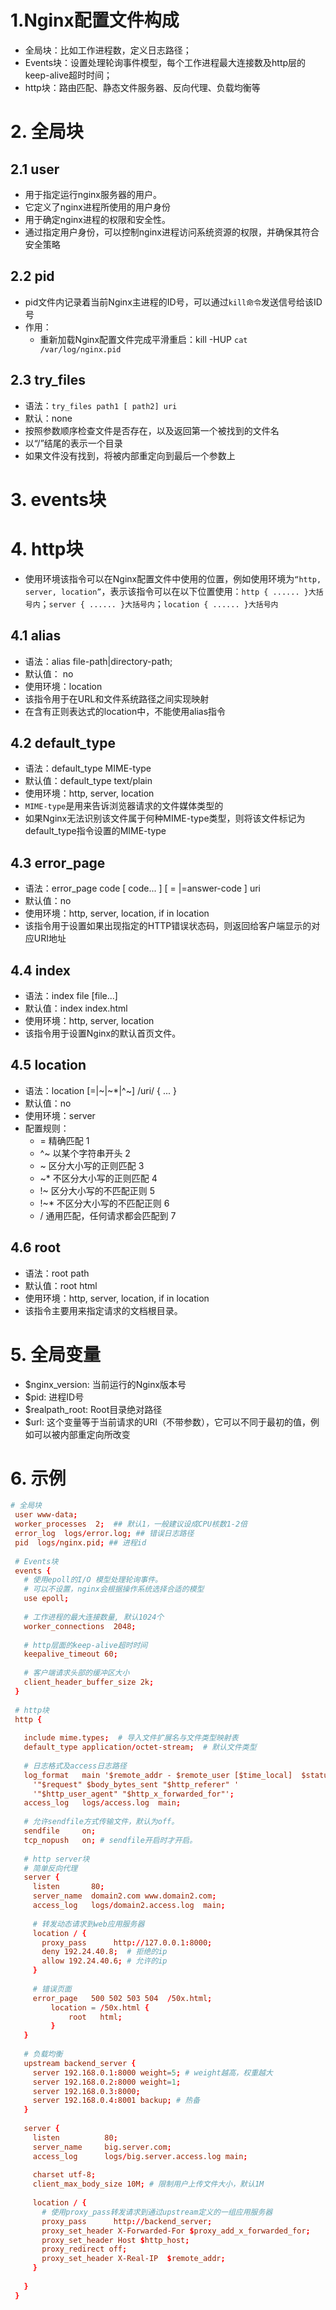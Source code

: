 # 1.Nginx配置文件构成
* 全局块：比如工作进程数，定义日志路径；
* Events块：设置处理轮询事件模型，每个工作进程最大连接数及http层的keep-alive超时时间；
* http块：路由匹配、静态文件服务器、反向代理、负载均衡等

# 2. 全局块
## 2.1 user
* 用于指定运行nginx服务器的用户。
* 它定义了nginx进程所使用的用户身份
* 用于确定nginx进程的权限和安全性。
* 通过指定用户身份，可以控制nginx进程访问系统资源的权限，并确保其符合安全策略
## 2.2 pid
* pid文件内记录着当前Nginx主进程的ID号，可以通过```kill命令```发送信号给该ID号
* 作用：
  * 重新加载Nginx配置文件完成平滑重启：kill -HUP `cat /var/log/nginx.pid`

## 2.3 try_files
* 语法：```try_files path1 [ path2] uri```
* 默认：none
* 按照参数顺序检查文件是否存在，以及返回第一个被找到的文件名
* 以“/”结尾的表示一个目录
* 如果文件没有找到，将被内部重定向到最后一个参数上
# 3. events块

# 4. http块
* 使用环境该指令可以在Nginx配置文件中使用的位置，例如使用环境为```“http, server, location”```，表示该指令可以在以下位置使用：```http { ...... }大括号内```；```server { ...... }大括号内```；```location { ...... }大括号内```
## 4.1 alias
* 语法：alias file-path|directory-path;
* 默认值： no
* 使用环境：location
* 该指令用于在URL和文件系统路径之间实现映射
* 在含有正则表达式的location中，不能使用alias指令
## 4.2 default_type
* 语法：default_type MIME-type
* 默认值：default_type text/plain
* 使用环境：http, server, location
* ```MIME-type```是用来告诉浏览器请求的文件媒体类型的
* 如果Nginx无法识别该文件属于何种MIME-type类型，则将该文件标记为default_type指令设置的MIME-type

## 4.3 error_page
* 语法：error_page code [ code... ] [ = |=answer-code ] uri
* 默认值：no
* 使用环境：http, server, location, if in location
* 该指令用于设置如果出现指定的HTTP错误状态码，则返回给客户端显示的对应URI地址

## 4.4 index 
* 语法：index file [file...]
* 默认值：index index.html
* 使用环境：http, server, location
* 该指令用于设置Nginx的默认首页文件。
## 4.5 location
* 语法：location [=|~|~*|^~] /uri/ { ... }
* 默认值：no
* 使用环境：server
* 配置规则：
  * = 精确匹配 1
  * ^~ 以某个字符串开头 2
  * ~ 区分大小写的正则匹配 3
  * ~* 不区分大小写的正则匹配 4
  * !~ 区分大小写的不匹配正则 5
  * !~* 不区分大小写的不匹配正则 6
  * / 通用匹配，任何请求都会匹配到 7

## 4.6 root
* 语法：root path
* 默认值：root html
* 使用环境：http, server, location, if in location
* 该指令主要用来指定请求的文档根目录。



# 5. 全局变量
* $nginx_version: 当前运行的Nginx版本号
* $pid: 进程ID号
* $realpath_root: Root目录绝对路径
* $url: 这个变量等于当前请求的URI（不带参数），它可以不同于最初的值，例如可以被内部重定向所改变



# 6. 示例
```conf
# 全局块
 user www-data;
 worker_processes  2;  ## 默认1，一般建议设成CPU核数1-2倍
 error_log  logs/error.log; ## 错误日志路径
 pid  logs/nginx.pid; ## 进程id
 
 # Events块
 events {
   # 使用epoll的I/O 模型处理轮询事件。
   # 可以不设置，nginx会根据操作系统选择合适的模型
   use epoll;
   
   # 工作进程的最大连接数量, 默认1024个
   worker_connections  2048;
   
   # http层面的keep-alive超时时间
   keepalive_timeout 60;
   
   # 客户端请求头部的缓冲区大小
   client_header_buffer_size 2k;
 }
 
 # http块
 http { 
 
   include mime.types;  # 导入文件扩展名与文件类型映射表
   default_type application/octet-stream;  # 默认文件类型
   
   # 日志格式及access日志路径
   log_format   main '$remote_addr - $remote_user [$time_local]  $status '
     '"$request" $body_bytes_sent "$http_referer" '
     '"$http_user_agent" "$http_x_forwarded_for"';
   access_log   logs/access.log  main;
   
   # 允许sendfile方式传输文件，默认为off。
   sendfile     on;
   tcp_nopush   on; # sendfile开启时才开启。
 
   # http server块
   # 简单反向代理
   server {
     listen       80;
     server_name  domain2.com www.domain2.com;
     access_log   logs/domain2.access.log  main;
    
     # 转发动态请求到web应用服务器
     location / {
       proxy_pass      http://127.0.0.1:8000;
       deny 192.24.40.8;  # 拒绝的ip
       allow 192.24.40.6; # 允许的ip   
     }
     
     # 错误页面
     error_page   500 502 503 504  /50x.html;
         location = /50x.html {
             root   html;
         }
   }
 
   # 负载均衡
   upstream backend_server {
     server 192.168.0.1:8000 weight=5; # weight越高，权重越大
     server 192.168.0.2:8000 weight=1;
     server 192.168.0.3:8000;
     server 192.168.0.4:8001 backup; # 热备
   }
 
   server {
     listen          80;
     server_name     big.server.com;
     access_log      logs/big.server.access.log main;
     
     charset utf-8;
     client_max_body_size 10M; # 限制用户上传文件大小，默认1M
 
     location / {
       # 使用proxy_pass转发请求到通过upstream定义的一组应用服务器
       proxy_pass      http://backend_server;
       proxy_set_header X-Forwarded-For $proxy_add_x_forwarded_for;
       proxy_set_header Host $http_host;
       proxy_redirect off;
       proxy_set_header X-Real-IP  $remote_addr;
     }
     
   }
 }
```